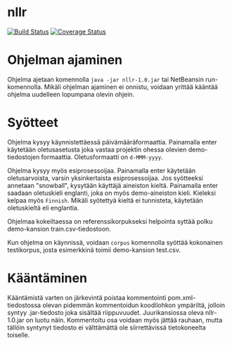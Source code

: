 nllr
====

[![Build Status](https://travis-ci.org/ljleppan/nllr.png?branch=master)](https://travis-ci.org/ljleppan/nllr)
[![Coverage Status](https://coveralls.io/repos/ljleppan/nllr/badge.png?branch=master)](https://coveralls.io/r/ljleppan/nllr?branch=master)

Ohjelman ajaminen
===
Ohjelma ajetaan komennolla ```java -jar nllr-1.0.jar``` tai NetBeansin run-komennolla. Mikäli ohjelman ajaminen ei onnistu, voidaan yrittää kääntää ohjelma uudelleen lopumpana olevin ohjein.

Syötteet
===
Ohjelma kysyy käynnistettäessä päivämääräformaattia. Painamalla enter käytetään oletusasetusta joka vastaa projektin ohessa olevien demo-tiedostojen formaattia. Oletusformaatti on ```d-MMM-yyyy```.

Ohjelma kysyy myös esiprosessoijaa. Painamalla enter käytetään oletusarvoista, varsin yksinkertaista esiprosessoijaa. Jos syötteeksi annetaan "snowball", kysytään käyttäjä aineiston kieltä. Painamalla enter saadaan oletuskieli englanti, joka on myös demo-aineiston kieli. Kieleksi kelpaa myös ```Finnish```. Mikäli syötettyä kieltä ei tunnisteta, käytetään oletuskieltä eli englantia.

Ohjelmaa kokeiltaessa on referenssikorpukseksi helpointa syttää polku demo-kansion train.csv-tiedostoon.

Kun ohjelma on käynnissä, voidaan ```corpus``` komennolla syöttää kokonainen testikorpus, josta esimerkkinä toimii demo-kansion test.csv.

Kääntäminen
===
Kääntämistä varten on järkevintä poistaa kommentointi pom.xml-tiedostossa olevan pidemmän kommentoidun koodilohkon ympäriltä, jolloin syntyy .jar-tiedosto joka sisältää riippuvuudet. Juurikansiossa oleva nllr-1.0.jar on luotu näin. Kommentoitu osa voidaan myös jättää rauhaan, mutta tällöin syntynyt tiedosto ei välttämättä ole siirrettävissä tietokoneelta toiselle.
